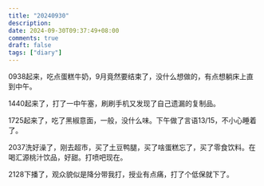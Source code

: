 ```yaml
---
title: "20240930"
description: 
date: 2024-09-30T09:37:49+08:00
comments: true
draft: false
tags: ["diary"]
---
```

0938起来，吃点蛋糕牛奶，9月竟然要结束了，没什么想做的，有点想躺床上直到中午。

1440起来了，打了一中午塞，刷刷手机又发现了自己遗漏的复制品。

1725起来了，吃了黑椒意面，一般，没什么味。下午做了言语13/15，不小心睡着了。

2037洗好澡了，刚去超市，买了土豆鸭腿，买了啥蛋糕忘了，买了零食饮料。在喝汇源桃汁饮品，好甜。打喷吧现在。

2128下播了，观众貌似是降分带我打，授业有点痛，打了个低保就下了。

